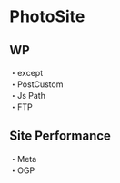# PhotoSite  

## WP  
・except                                                                        　  　　                                                                                             　　                                                     
・PostCustom  
・Js Path  
・FTP

## Site Performance
・Meta  
・OGP
